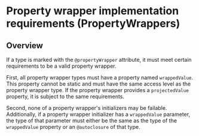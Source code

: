 # Property wrapper implementation requirements (PropertyWrappers)

## Overview

If a type is marked with the `@propertyWrapper` attribute, it must meet certain requirements to be a valid property wrapper.

First, all property wrapper types must have a property named `wrappedValue`. This property cannot be static and must have the same access level as the property wrapper type. If the property wrapper provides a `projectedValue` property, it is subject to the same requirements.

Second, none of a property wrapper's initializers may be failable. Additionally, if a property wrapper initializer has a `wrappedValue` parameter, the type of that parameter must either be the same as the type of the `wrappedValue` property or an `@autoclosure` of that type.
